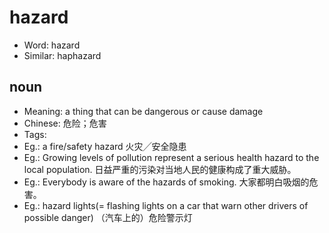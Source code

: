 # hazard

- Word: hazard
- Similar: haphazard

## noun

- Meaning: a thing that can be dangerous or cause damage
- Chinese: 危险；危害
- Tags: 
- Eg.: a fire/safety hazard 火灾╱安全隐患
- Eg.: Growing levels of pollution represent a serious health hazard to the local population. 日益严重的污染对当地人民的健康构成了重大威胁。
- Eg.: Everybody is aware of the hazards of smoking. 大家都明白吸烟的危害。
- Eg.: hazard lights(= flashing lights on a car that warn other drivers of possible danger) （汽车上的）危险警示灯

